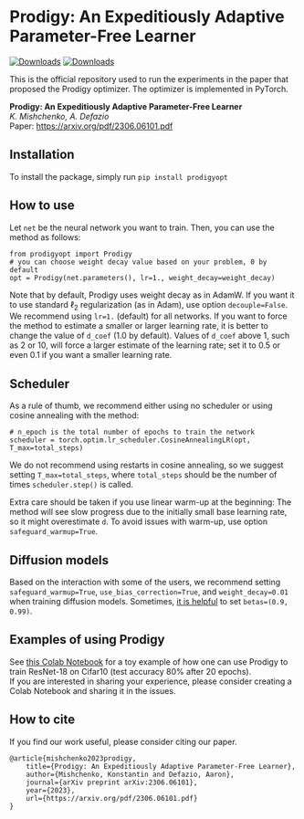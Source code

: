 # Prodigy: An Expeditiously Adaptive Parameter-Free Learner
[![Downloads](https://static.pepy.tech/badge/prodigyopt)](https://pepy.tech/project/prodigyopt) [![Downloads](https://static.pepy.tech/badge/prodigyopt/month)](https://pepy.tech/project/prodigyopt)

This is the official repository used to run the experiments in the paper that proposed the Prodigy optimizer. The optimizer is implemented in PyTorch.

**Prodigy: An Expeditiously Adaptive Parameter-Free Learner**  
*K. Mishchenko, A. Defazio*  
Paper: https://arxiv.org/pdf/2306.06101.pdf

## Installation
To install the package, simply run
```pip install prodigyopt```
## How to use
Let `net` be the neural network you want to train. Then, you can use the method as follows:
```
from prodigyopt import Prodigy
# you can choose weight decay value based on your problem, 0 by default
opt = Prodigy(net.parameters(), lr=1., weight_decay=weight_decay)
```
Note that by default, Prodigy uses weight decay as in AdamW. 
If you want it to use standard $\ell_2$ regularization (as in Adam), use option `decouple=False`. 
We recommend using `lr=1.` (default) for all networks. If you want to force the method to estimate a smaller or larger learning rate, 
it is better to change the value of `d_coef` (1.0 by default). Values of `d_coef` above 1, such as 2 or 10, 
will force a larger estimate of the learning rate; set it to 0.5 or even 0.1 if you want a smaller learning rate.

## Scheduler 
As a rule of thumb, we recommend either using no scheduler or using cosine annealing with the method:
```
# n_epoch is the total number of epochs to train the network
scheduler = torch.optim.lr_scheduler.CosineAnnealingLR(opt, T_max=total_steps)
```
We do not recommend using restarts in cosine annealing, so we suggest setting `T_max=total_steps`, where 
`total_steps` should be the number of times `scheduler.step()` is called. 

Extra care should be taken if you use linear warm-up at the beginning: 
The method will see slow progress due to the initially small base learning rate, 
so it might overestimate `d`.
To avoid issues with warm-up, use option `safeguard_warmup=True`.  
## Diffusion models
Based on the interaction with some of the users, we recommend setting `safeguard_warmup=True`,
 `use_bias_correction=True`, and `weight_decay=0.01` when training diffusion models. 
Sometimes, [it is helpful](https://github.com/konstmish/prodigy/issues/8) to set `betas=(0.9, 0.99)`.

## Examples of using Prodigy 

See [this Colab Notebook](https://colab.research.google.com/drive/1TrhEfI3stJ-yNp7_ZxUAtfWjj-Qe_Hym?usp=sharing) 
for a toy example of how one can use Prodigy to train ResNet-18 on Cifar10 (test accuracy 80% after 20 epochs).  
If you are interested in sharing your experience, please consider creating a Colab Notebook and sharing it in the issues. 

## How to cite
If you find our work useful, please consider citing our paper.
```
@article{mishchenko2023prodigy,
    title={Prodigy: An Expeditiously Adaptive Parameter-Free Learner},
    author={Mishchenko, Konstantin and Defazio, Aaron},
    journal={arXiv preprint arXiv:2306.06101},
    year={2023},
    url={https://arxiv.org/pdf/2306.06101.pdf}
}
```
